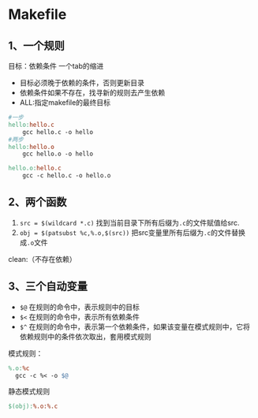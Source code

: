 # Makefile

## 1、一个规则
目标：依赖条件
    一个tab的缩进

- 目标必须晚于依赖的条件，否则更新目录
- 依赖条件如果不存在，找寻新的规则去产生依赖
- ALL:指定makefile的最终目标

```makefile
#一步
hello:hello.c
    gcc hello.c -o hello
#两步
hello:hello.o
    gcc hello.o -o hello

hello.o:hello.c
    gcc -c hello.c -o hello.o
```

## 2、两个函数

1. `src = $(wildcard *.c)`
   找到当前目录下所有后缀为`.c`的文件赋值给src.
2. `obj = $(patsubst %c,%.o,$(src))`
   把src变量里所有后缀为`.c`的文件替换成`.o`文件

clean:（不存在依赖）


## 3、三个自动变量

- `$@`
  在规则的命令中，表示规则中的目标
- `$<`
  在规则的命令中，表示所有依赖条件
- `$^`
  在规则的命令中，表示第一个依赖条件，如果该变量在模式规则中，它将依赖规则中的条件依次取出，套用模式规则

模式规则：
```makefile
%.o:%c
  gcc -c %< -o $@
```

静态模式规则
```makefile
$(obj):%.o:%.c
```